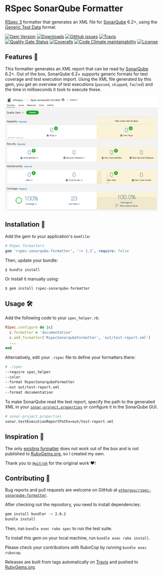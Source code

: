 # RSpec SonarQube Formatter

[RSpec 3](https://rspec.info/) formatter that generates an XML file for [SonarQube](https://www.sonarqube.org/) 6.2+, using 
the [Generic Test Data](https://docs.sonarqube.org/latest/analysis/generic-test/) format.

[![Gem Version](https://img.shields.io/gem/v/rspec-sonarqube-formatter)][rubygems]
[![Downloads](https://img.shields.io/gem/dt/rspec-sonarqube-formatter)][rubygems]
[![GitHub issues](https://img.shields.io/github/issues/otherguy/rspec-sonarqube-formatter)][issues]
[![Travis](https://img.shields.io/travis/com/otherguy/rspec-sonarqube-formatter)][travis]
[![Quality Gate Status](https://sonarcloud.io/api/project_badges/measure?project=otherguy_rspec-sonarqube-formatter&metric=alert_status)][sonarqube]
[![Coveralls](https://img.shields.io/coveralls/github/otherguy/rspec-sonarqube-formatter)][coveralls]
[![Code Climate maintainability](https://img.shields.io/codeclimate/maintainability/otherguy/rspec-sonarqube-formatter)][codeclimate]
[![License](https://img.shields.io/github/license/otherguy/rspec-sonarqube-formatter)][license]

[rubygems]: https://rubygems.org/gems/rspec-sonarqube-formatter
[issues]: https://github.com/otherguy/rspec-sonarqube-formatter/issues
[travis]: https://travis-ci.com/otherguy/rspec-sonarqube-formatter
[coveralls]: https://coveralls.io/github/otherguy/rspec-sonarqube-formatter
[codeclimate]: https://codeclimate.com/github/otherguy/rspec-sonarqube-formatter
[sonarqube]: https://sonarcloud.io/dashboard?id=otherguy_rspec-sonarqube-formatter
[license]: https://github.com/otherguy/rspec-sonarqube-formatter/blob/master/LICENSE.md

## Features 🌈

This formatter generates an XML report that can be read by [SonarQube](https://www.sonarqube.org/) 6.2+. 
Out of the box, SonarQube 6.2+ supports generic formats for test coverage and test execution import. Using the XML file 
generated by this gem, you get an overview of test executions (`passed`, `skipped`, `failed`)
and the time in milliseconds it took to execute these. 

[![Sonarcloud.io](documentation/sonarcloud.png)][sonarqube]️

## Installation 🚀

Add the gem to your application's `Gemfile`:

```ruby
# RSpec formatters
gem 'rspec-sonarqube-formatter', '~> 1.3', require: false
```

Then, update your bundle:

    $ bundle install

Or install it manually using:

    $ gem install rspec-sonarqube-formatter


## Usage 🛠

Add the following code to your `spec_helper.rb`:

```ruby
RSpec.configure do |c|
  c.formatter = 'documentation'
  c.add_formatter('RspecSonarqubeFormatter', 'out/test-report.xml')
  ...
end
```

Alternatively, edit your `.rspec` file to define your formatters there:

```bash
# .rspec
--require spec_helper
--color
--format RspecSonarqubeFormatter
--out out/test-report.xml
--format documentation
```

To make SonarQube read the test report, specify the path to the generated XML in your 
[`sonar-project.properties`](sonar-project.properties) or configure it in the SonarQube GUI. 

```bash
# sonar-project.properties
sonar.testExecutionReportPaths=out/test-report.xml
```

## Inspiration 💅

The only [existing formatter](https://github.com/witjoh/rspec_sonar_formatter) does not work out of the box and is not
published to [RubyGems.org](https://rubygems.org/gems/rspec-sonarqube-formatter), so I created my own.

Thank you to [`@witjoh`](https://github.com/witjoh) for the original work ♥️!


## Contributing 🚧

Bug reports and pull requests are welcome on GitHub at [`otherguy/rspec-sonarqube-formatter`](https://github.com/otherguy/rspec-sonarqube-formatter).

After checking out the repository, you need to install dependencies:

```bash
gem install bundler -v 2.0.2
bundle install
```

Then, run `bundle exec rake spec` to run the test suite. 

To install this gem on your local machine, run `bundle exec rake install`.

Please check your contributions with RuboCop by running `bundle exec rubocop`. 

Releases are built from tags automatically on [Travis][travis] and pushed to [RubyGems.org][rubygems].
